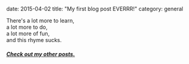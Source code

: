 date: 2015-04-02
title: "My first blog post EVERRR!"
category: general

There's a lot more to learn,  
a lot more to do,  
a lot more of fun,  
and this rhyme sucks.   

##### [Check out my other posts.](http://computableverse.com/blog/)

